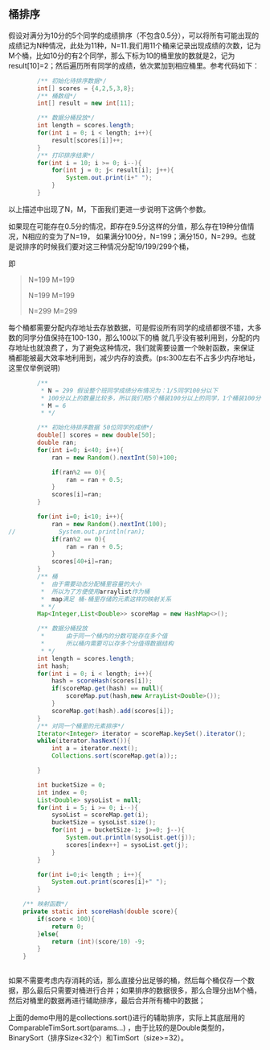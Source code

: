 ## 桶排序

假设对满分为10分的5个同学的成绩排序（不包含0.5分），可以将所有可能出现的成绩记为N种情况，此处为11种，N=11.我们用11个桶来记录出现成绩的次数，记为M个桶，比如10分的有2个同学，那么下标为10的桶里放的数就是2，记为result[10]=2；然后遍历所有同学的成绩，依次累加到相应桶里。参考代码如下：

```java
        /** 初始化待排序数据*/
        int[] scores = {4,2,5,3,8};
        /** 桶数组*/
        int[] result = new int[11];

        /** 数据分桶投放*/
        int length = scores.length;
        for(int i = 0; i < length; i++){
            result[scores[i]]++;
        }
        /** 打印排序结果*/
        for(int i = 10; i >= 0; i--){
            for(int j = 0; j< result[i]; j++){
                System.out.print(i+" ");
            }
        }
```



以上描述中出现了N，M，下面我们更进一步说明下这俩个参数。

如果现在可能存在0.5分的情况，即存在9.5分这样的分值，那么存在19种分值情况，N相应的变为了N=19，
如果满分100分，N=199；满分150，N=299。也就是说排序的时候我们要对这三种情况分配19/199/299个桶，

即

> N=199    M=199
>
> N=199    M=199
>
> N=299    M=299

每个桶都需要分配内存地址去存放数据，可是假设所有同学的成绩都很不错，大多数的同学分值保持在100-130，那么100以下的桶
就几乎没有被利用到，分配的内存地址也就浪费了，为了避免这种情况，我们就需要设置一个映射函数，来保证
桶都能被最大效率地利用到，减少内存的浪费。(ps:300左右不占多少内存地址，这里仅举例说明)



```java
        /**
         * N = 299 假设整个班同学成绩分布情况为：1/5同学100分以下
         * 100分以上的数量比较多，所以我们用5个桶装100分以上的同学，1个桶装100分一下同学
         * M = 6
         * */

        /** 初始化待排序数据 50位同学的成绩*/
        double[] scores = new double[50];
        double ran;
        for(int i=0; i<40; i++){
            ran = new Random().nextInt(50)+100;

            if(ran%2 == 0){
                ran = ran + 0.5;
            }
            scores[i]=ran;
        }

        for(int i=0; i<10; i++){
            ran = new Random().nextInt(100);
//            System.out.println(ran);
            if(ran%2 == 0){
                ran = ran + 0.5;
            }
            scores[40+i]=ran;
        }
        /** 桶
         *  由于需要动态分配桶里容量的大小
         *  所以为了方便使用arraylist作为桶
         *  map满足 桶-桶里存储的元素这样的映射关系
         * */
        Map<Integer,List<Double>> scoreMap = new HashMap<>();

        /** 数据分桶投放
         *      由于同一个桶内的分数可能存在多个值
         *      所以桶内需要可以存多个分值得数据结构
         * */
        int length = scores.length;
        int hash;
        for(int i = 0; i < length; i++){
            hash = scoreHash(scores[i]);
            if(scoreMap.get(hash) == null){
                scoreMap.put(hash,new ArrayList<Double>());
            }
            scoreMap.get(hash).add(scores[i]);
        }
        /** 对同一个桶里的元素排序*/
        Iterator<Integer> iterator = scoreMap.keySet().iterator();
        while(iterator.hasNext()){
            int a = iterator.next();
            Collections.sort(scoreMap.get(a));;

        }

        int bucketSize = 0;
        int index = 0;
        List<Double> sysoList = null;
        for(int i = 5; i >= 0; i--){
            sysoList = scoreMap.get(i);
            bucketSize = sysoList.size();
            for(int j = bucketSize-1; j>=0; j--){
                System.out.println(sysoList.get(j));
                scores[index++] = sysoList.get(j);
            }
        }

        for(int i=0;i< length ; i++){
            System.out.print(scores[i]+" ");
        }

```

```java
    /** 映射函数*/
    private static int scoreHash(double score){
        if(score < 100){
            return 0;
        }else{
            return (int)(score/10) -9;
        }
    }
  
```

如果不需要考虑内存消耗的话，那么直接分出足够的桶，然后每个桶仅存一个数据，那么最后只需要对桶进行合并；如果排序的数据很多，那么合理分出M个桶，然后对桶里的数据再进行辅助排序，最后合并所有桶中的数据；

上面的demo中用的是collections.sort()进行的辅助排序，实际上其底层用的ComparableTimSort.sort(params...) ，由于比较的是Double类型的，BinarySort（排序Size<32个）和TimSort（size>=32）。


